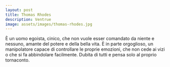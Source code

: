 ```yaml
---
layout: post
title: Thomas Rhodes
description: Ventrue
image: assets/images/thomas-rhodes.jpg
---
```


È un uomo egoista, cinico, che non vuole esser comandato da niente e nessuno, amante del potere e della bella vita. È in parte orgoglioso, un manipolatore capace di controllare le proprie emozioni, che non cede ai vizi o che si fa abbindolare facilmente. Dubita di tutti e pensa solo al proprio tornaconto.